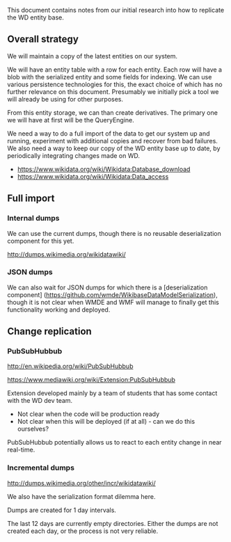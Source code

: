 This document contains notes from our initial research into how to replicate the WD entity base.

## Overall strategy

We will maintain a copy of the latest entities on our system.

We will have an entity table with a row for each entity. Each row will have a blob with the
serialized entity and some fields for indexing. We can use various persistence technologies
for this, the exact choice of which has no further relevance on this document. Presumably we
initially pick a tool we will already be using for other purposes.

From this entity storage, we can than create derivatives. The primary one we will have at
first will be the QueryEngine.

We need a way to do a full import of the data to get our system up and running, experiment
with additional copies and recover from bad failures. We also need a way to keep our copy
of the WD entity base up to date, by periodically integrating changes made on WD.

* https://www.wikidata.org/wiki/Wikidata:Database_download
* https://www.wikidata.org/wiki/Wikidata:Data_access

## Full import

### Internal dumps

We can use the current dumps, though there is no reusable deserialization component for this yet.

http://dumps.wikimedia.org/wikidatawiki/

### JSON dumps

We can also wait for JSON dumps for which there is a [deserialization component]
(https://github.com/wmde/WikibaseDataModelSerialization), though it is not clear when
WMDE and WMF will manage to finally get this functionality working and deployed.

## Change replication

### PubSubHubbub

http://en.wikipedia.org/wiki/PubSubHubbub

https://www.mediawiki.org/wiki/Extension:PubSubHubbub

Extension developed mainly by a team of students that has some contact with the WD dev team.

* Not clear when the code will be production ready
* Not clear when this will be deployed (if at all) - can we do this ourselves?

PubSubHubbub potentially allows us to react to each entity change in near real-time.

### Incremental dumps

http://dumps.wikimedia.org/other/incr/wikidatawiki/

We also have the serialization format dilemma here.

Dumps are created for 1 day intervals.

The last 12 days are currently empty directories. Either the dumps are not created each day,
or the process is not very reliable.
